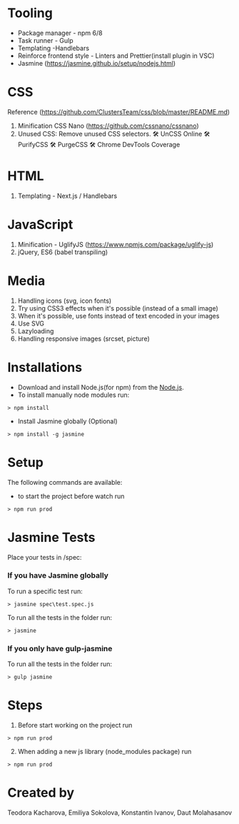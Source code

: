 # Tooling

- Package manager - npm 6/8
- Task runner - Gulp
- Templating -Handlebars
- Reinforce frontend style - Linters and Prettier(install plugin in VSC)
- Jasmine (https://jasmine.github.io/setup/nodejs.html)

# CSS

Reference (https://github.com/ClustersTeam/css/blob/master/README.md)

1. Minification CSS Nano (https://github.com/cssnano/cssnano)
2. Unused CSS: Remove unused CSS selectors. 🛠 UnCSS Online 🛠 PurifyCSS 🛠 PurgeCSS 🛠 Chrome DevTools Coverage

# HTML

1. Templating - Next.js / Handlebars

# JavaScript

1. Minification - UglifyJS (https://www.npmjs.com/package/uglify-js)
2. jQuery, ES6 (babel transpiling)

# Media

1. Handling icons (svg, icon fonts)
2. Try using CSS3 effects when it's possible (instead of a small image)
3. When it's possible, use fonts instead of text encoded in your images
4. Use SVG
5. Lazyloading
6. Handling responsive images (srcset, picture)

# Installations

- Download and install Node.js(for npm) from the [Node.js](https://nodejs.org/).
- To install manually node modules run:

```
> npm install
```
- Install Jasmine globally (Optional) 
```
> npm install -g jasmine
```

# Setup

The following commands are available:

- to start the project before watch run

```
> npm run prod
```
# Jasmine Tests

Place your tests in /spec:

### If you have Jasmine globally

To run a specific test run:
```
> jasmine spec\test.spec.js
```

To run all the tests in the folder run:
```
> jasmine 
```
### If you only have gulp-jasmine

To run all the tests in the folder run:
```
> gulp jasmine
```


# Steps

1. Before start working on the project run 

```
> npm run prod
```

2. When adding a new js library (node_modules package) run

```
> npm run prod
```


# Created by

Teodora Kacharova, Emiliya Sokolova, Konstantin Ivanov, Daut Molahasanov
